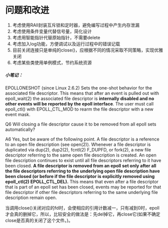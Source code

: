 # 问题和改进

1. 考虑使用RAII封装互斥锁和定时器，避免编写过程中产生内存泄漏
2. 考虑使用条件变量代替信号量，简化设计
3. 考虑用智能指针代替原始指针，不需要delete
4. 考虑加入log功能，方便调试以及运行过程中的错误记载
5. 目前关闭连接只是单纯的close()，应根据不同的情况采取不同策略，实现优雅关闭
6. 考虑某些类使用单例模式，节约系统资源

##### 小笔记：

EPOLLONESHOT (since Linux 2.6.2)
           Sets the one-shot behavior for the associated file descriptor. This means that after an event is pulled out with epoll_wait(2) the associated file descriptor is **internally disabled and no other events will be reported by the epoll interface**.  The user must call epoll_ctl() with EPOLL_CTL_MOD to rearm the file descriptor with a new event mask.



Q6  Will closing a file descriptor cause it to be removed from all epoll sets automatically?

A6  Yes, but be aware of the following point.  A file descriptor is a reference to an open file description (see open(2)).  Whenever a file descriptor is duplicated via dup(2), dup2(2), fcntl(2) F_DUPFD, or fork(2), a new file descriptor referring to the same open file description is created.  An open file description continues to exist until all file descriptors referring to it have been closed.  **A file descriptor is removed from an epoll set only after all the file descriptors referring to the underlying open file description have been closed (or before if the file descriptor is explicitly removed using epoll_ctl(2) EPOLL_CTL_DEL).** This means that even after a file descriptor that is part of an epoll set has been closed, events may be reported for that file descriptor if other file descriptors referring to the same underlying file description remain open.

当调用close()关闭对应的fd时，会使相应的引用计数减一，只有减到0时，epoll才会真的删掉它，所以，比较安全的做法是：先del掉它，再close它(如果不确定close是否真的关闭了这个文件。)。